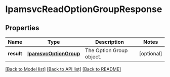 # IpamsvcReadOptionGroupResponse

## Properties
Name | Type | Description | Notes
------------ | ------------- | ------------- | -------------
**result** | [**IpamsvcOptionGroup**](IpamsvcOptionGroup.md) | The Option Group object. | [optional] 

[[Back to Model list]](../README.md#documentation-for-models) [[Back to API list]](../README.md#documentation-for-api-endpoints) [[Back to README]](../README.md)


